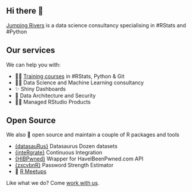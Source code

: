 ## Hi there 👋

[Jumping Rivers](https://www.jumpingrivers.com/) is a data science consultancy specialising in #RStats and #Python

## Our services

We can help you with:
- 👩‍🏫	[Training courses](https://www.jumpingrivers.com/training/all-courses/) in #RStats, Python & Git
- 👩‍💻 Data Science and Machine Learning consultancy
- ✨ Shiny Dashboards
- 🔐 Data Architecture and Security
- 💁‍♂️ Managed RStudio Products 

## Open Source

We also :purple_heart: open source and maintain a couple of R packages and tools

- [{datasauRus}](https://github.com/jumpingrivers/datasauRus) Datasaurus Dozen datasets 
- [{inteRgrate}](https://github.com/jumpingrivers/inteRgrate) Continuous Integration
- [{HIBPwned}](https://github.com/jumpingrivers/HIBPwned) Wrapper for HaveIBeenPwned.com API
- [{zxcvbnR}](https://github.com/jumpingrivers/zxcvbnR) Password Strength Estimator
- 📆 [R Meetups](https://github.com/jumpingrivers/meetingsR)


Like what we do? Come [work with us](https://jumping-rivers.welcomekit.co/).
